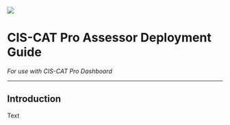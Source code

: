 ![](http://i.imgur.com/5yZfZi5.jpg)

# CIS-CAT Pro Assessor Deployment Guide #
*For use with CIS-CAT Pro Dashboard*

----------
## Introduction ##
Text

